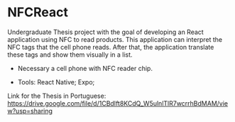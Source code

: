 # NFCReact
Undergraduate Thesis project with the goal of developing an React application using NFC to read products.
This application can interpret the NFC tags that the cell phone reads. After that, the application translate these tags and show them visually in a list.
* Necessary a cell phone with NFC reader chip.
- Tools: React Native; Expo;

Link for the Thesis in Portuguese: https://drive.google.com/file/d/1CBdIft8KCdQ_W5ulnlTlR7wcrrhBdMAM/view?usp=sharing
